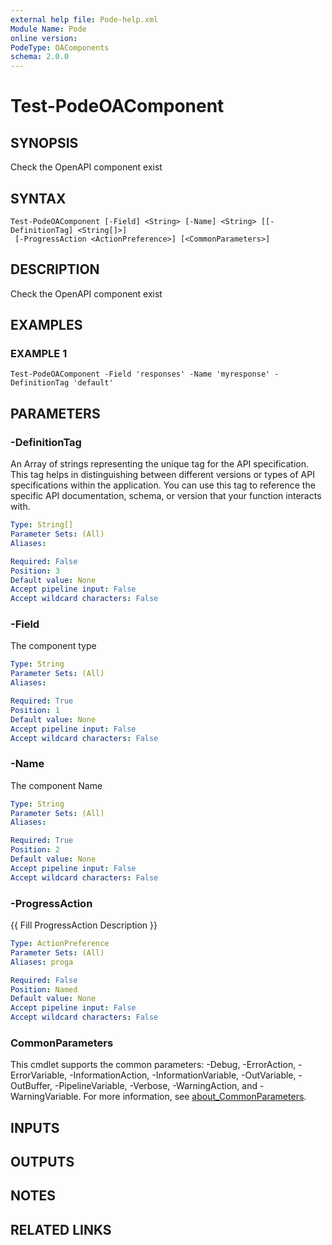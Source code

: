 ```yaml
---
external help file: Pode-help.xml
Module Name: Pode
online version:
PodeType: OAComponents
schema: 2.0.0
---
```


# Test-PodeOAComponent

## SYNOPSIS
Check the OpenAPI component exist

## SYNTAX

```
Test-PodeOAComponent [-Field] <String> [-Name] <String> [[-DefinitionTag] <String[]>]
 [-ProgressAction <ActionPreference>] [<CommonParameters>]
```

## DESCRIPTION
Check the OpenAPI component exist

## EXAMPLES

### EXAMPLE 1
```
Test-PodeOAComponent -Field 'responses' -Name 'myresponse' -DefinitionTag 'default'
```

## PARAMETERS

### -DefinitionTag
An Array of strings representing the unique tag for the API specification.
This tag helps in distinguishing between different versions or types of API specifications within the application.
You can use this tag to reference the specific API documentation, schema, or version that your function interacts with.

```yaml
Type: String[]
Parameter Sets: (All)
Aliases:

Required: False
Position: 3
Default value: None
Accept pipeline input: False
Accept wildcard characters: False
```

### -Field
The component type

```yaml
Type: String
Parameter Sets: (All)
Aliases:

Required: True
Position: 1
Default value: None
Accept pipeline input: False
Accept wildcard characters: False
```

### -Name
The component Name

```yaml
Type: String
Parameter Sets: (All)
Aliases:

Required: True
Position: 2
Default value: None
Accept pipeline input: False
Accept wildcard characters: False
```

### -ProgressAction
{{ Fill ProgressAction Description }}

```yaml
Type: ActionPreference
Parameter Sets: (All)
Aliases: proga

Required: False
Position: Named
Default value: None
Accept pipeline input: False
Accept wildcard characters: False
```

### CommonParameters
This cmdlet supports the common parameters: -Debug, -ErrorAction, -ErrorVariable, -InformationAction, -InformationVariable, -OutVariable, -OutBuffer, -PipelineVariable, -Verbose, -WarningAction, and -WarningVariable. For more information, see [about_CommonParameters](http://go.microsoft.com/fwlink/?LinkID=113216).

## INPUTS

## OUTPUTS

## NOTES

## RELATED LINKS
